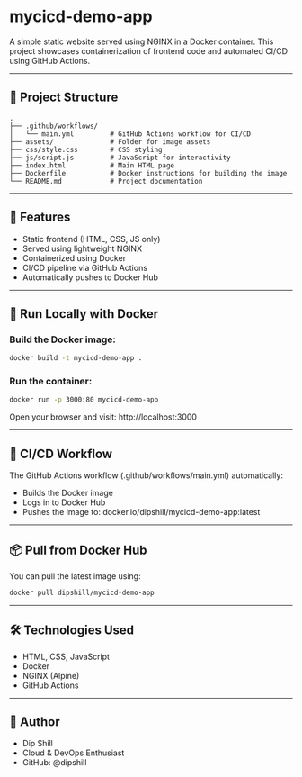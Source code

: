 # mycicd-demo-app

A simple static website served using NGINX in a Docker container. This project showcases containerization of frontend code and automated CI/CD using GitHub Actions.

---

## 📁 Project Structure

```
.
├── .github/workflows/
│   └── main.yml         # GitHub Actions workflow for CI/CD
├── assets/              # Folder for image assets
├── css/style.css        # CSS styling
├── js/script.js         # JavaScript for interactivity
├── index.html           # Main HTML page
├── Dockerfile           # Docker instructions for building the image
└── README.md            # Project documentation
```

---

## 🚀 Features

- Static frontend (HTML, CSS, JS only)
- Served using lightweight NGINX
- Containerized using Docker
- CI/CD pipeline via GitHub Actions
- Automatically pushes to Docker Hub

---

## 🐳 Run Locally with Docker

### Build the Docker image:

```bash
docker build -t mycicd-demo-app .
```

### Run the container:

```bash
docker run -p 3000:80 mycicd-demo-app
```

Open your browser and visit: http://localhost:3000

---

## 🔄 CI/CD Workflow

The GitHub Actions workflow (.github/workflows/main.yml) automatically:

- Builds the Docker image
- Logs in to Docker Hub
- Pushes the image to: docker.io/dipshill/mycicd-demo-app:latest

---

## 📦 Pull from Docker Hub

You can pull the latest image using:

```bash
docker pull dipshill/mycicd-demo-app
```

---

## 🛠 Technologies Used

- HTML, CSS, JavaScript
- Docker
- NGINX (Alpine)
- GitHub Actions

---

## 🙌 Author

- Dip Shill
- Cloud & DevOps Enthusiast
- GitHub: @dipshill
</xaiArtifact>